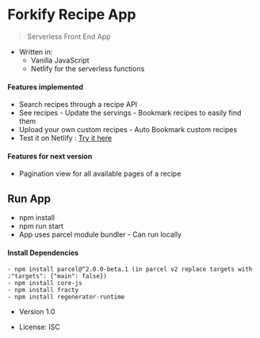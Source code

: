 # Forkify Recipe App

> Serverless Front End App

- Written in:
  - Vanilla JavaScript
  - Netlify for the serverless functions

#### Features implemented

- Search recipes through a recipe API
- See recipes - Update the servings - Bookmark recipes to easily find them
- Upload your own custom recipes - Auto Bookmark custom recipes
- Test it on Netlify :
  [Try it here](https://forkify-thodoris-kizelis.netlify.app/)

#### Features for next version

- Pagination view for all available pages of a recipe

## Run App
- npm install
- npm run start
- App uses parcel module bundler - Can run locally

#### Install Dependencies

```
- npm install parcel@^2.0.0-beta.1 (in parcel v2 replace targets with :"targets": {"main": false})
- npm install core-js
- npm install fracty
- npm install regenerator-runtime

```

- Version 1.0

- License: ISC
